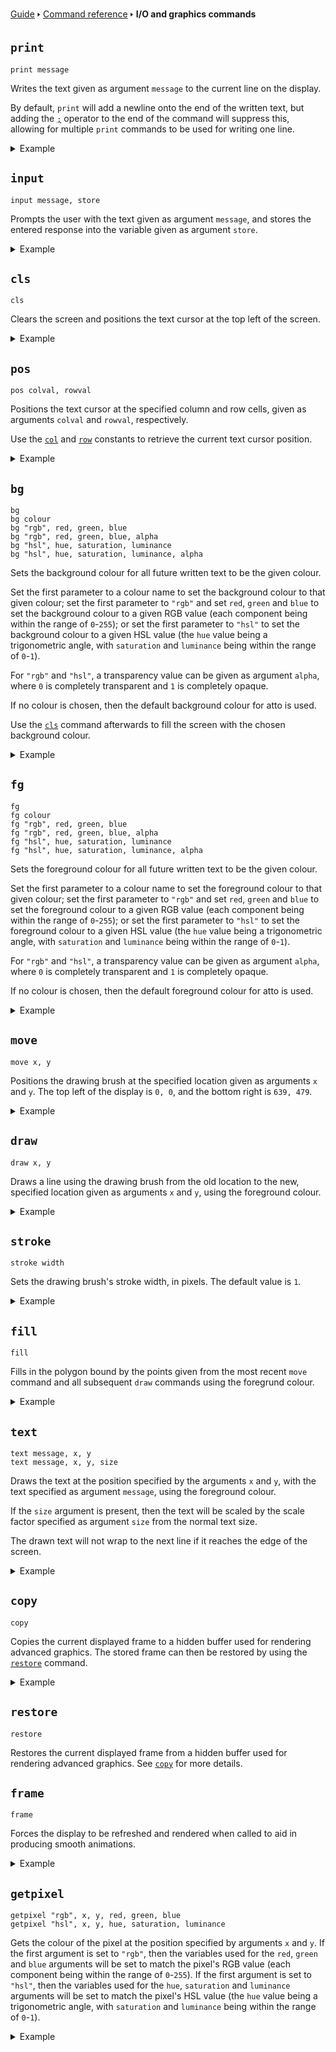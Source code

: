 [Guide](/index.md) 🢒 [Command reference](/reference/index.md) 🢒 **I/O and graphics commands**

## `print`
```
print message
```

Writes the text given as argument `message` to the current line on the display.

By default, `print` will add a newline onto the end of the written text, but adding the [`;`](/reference/operators.md#-4) operator to the end of the command will suppress this, allowing for multiple `print` commands to be used for writing one line.

<details>
<summary>Example</summary>
<pre>
<code>10 score=120</code>
<code>20 print "Your score is ";</code>
<code>30 print score</code>
<code>40 print "Well done!"</code>
</pre>
</details>

## `input`
```
input message, store
```

Prompts the user with the text given as argument `message`, and stores the entered response into the variable given as argument `store`.

<details>
<summary>Example</summary>
<pre>
<code>10 input "What's your name? ", name$</code>
<code>20 print "Hello, "; name$; "!"</code>
</pre>
</details>

## `cls`
```
cls
```

Clears the screen and positions the text cursor at the top left of the screen.

<details>
<summary>Example</summary>
<pre>
<code>10 cls</code>
<code>20 print "All cleared!"</code>
</pre>
</details>

## `pos`
```
pos colval, rowval
```

Positions the text cursor at the specified column and row cells, given as arguments `colval` and `rowval`, respectively.

Use the [`col`](/reference/constants.md#col) and [`row`](/reference/constants.md#row) constants to retrieve the current text cursor position.

<details>
<summary>Example</summary>
<pre>
<code>10 for i=0 to 10</code>
<code>20 pos i, i</code>
<code>30 print "Hello, world!"</code>
<code>40 next</code>
</pre>
</details>

## `bg`
```
bg
bg colour
bg "rgb", red, green, blue
bg "rgb", red, green, blue, alpha
bg "hsl", hue, saturation, luminance
bg "hsl", hue, saturation, luminance, alpha
```

Sets the background colour for all future written text to be the given colour.

Set the first parameter to a colour name to set the background colour to that given colour; set the first parameter to `"rgb"` and set `red`, `green` and `blue` to set the background colour to a given RGB value (each component being within the range of `0`-`255`); or set the first parameter to `"hsl"` to set the background colour to a given HSL value (the `hue` value being a trigonometric angle, with `saturation` and `luminance` being within the range of `0`-`1`).

For `"rgb"` and `"hsl"`, a transparency value can be given as argument `alpha`, where `0` is completely transparent and `1` is completely opaque.

If no colour is chosen, then the default background colour for atto is used.

Use the [`cls`](#cls) command afterwards to fill the screen with the chosen background colour.

<details>
<summary>Example</summary>
<pre>
<code>10 bg "lightblue"</code>
<code>20 cls</code>
<code>30 print "This is a nice colour theme!"</code>
</pre>
</details>

## `fg`
```
fg
fg colour
fg "rgb", red, green, blue
fg "rgb", red, green, blue, alpha
fg "hsl", hue, saturation, luminance
fg "hsl", hue, saturation, luminance, alpha
```

Sets the foreground colour for all future written text to be the given colour.

Set the first parameter to a colour name to set the foreground colour to that given colour; set the first parameter to `"rgb"` and set `red`, `green` and `blue` to set the foreground colour to a given RGB value (each component being within the range of `0`-`255`); or set the first parameter to `"hsl"` to set the foreground colour to a given HSL value (the `hue` value being a trigonometric angle, with `saturation` and `luminance` being within the range of `0`-`1`).

For `"rgb"` and `"hsl"`, a transparency value can be given as argument `alpha`, where `0` is completely transparent and `1` is completely opaque.

If no colour is chosen, then the default foreground colour for atto is used.

<details>
<summary>Example</summary>
<pre>
<code>10 bg "red"</code>
<code>20 print "Something bad has happened!"</code>
</pre>
</details>

## `move`
```
move x, y
```

Positions the drawing brush at the specified location given as arguments `x` and `y`. The top left of the display is `0, 0`, and the bottom right is `639, 479`.

<details>
<summary>Example</summary>
<pre>
<code>10 move 100, 100</code>
<code>20 draw 100, 200</code>
<code>30 move 200, 100</code>
<code>40 draw 200, 200</code>
</pre>
</details>

## `draw`
```
draw x, y
```

Draws a line using the drawing brush from the old location to the new, specified location given as arguments `x` and `y`, using the foreground colour.

<details>
<summary>Example</summary>
<pre>
<code>5 rem Draws a triangle</code>
<code>10 move 150, 100</code>
<code>20 draw 100, 200</code>
<code>30 draw 200, 200</code>
<code>40 draw 150, 100</code>
</pre>
</details>

## `stroke`
```
stroke width
```

Sets the drawing brush's stroke width, in pixels. The default value is `1`.

<details>
<summary>Example</summary>
<pre>
<code>10 for i=1 to 10</code>
<code>20 stroke i</code>
<code>30 move 10, 10*i</code>
<code>40 draw 100, 100*i</code>
<code>50 next</code>
</pre>
</details>

## `fill`
```
fill
```

Fills in the polygon bound by the points given from the most recent `move` command and all subsequent `draw` commands using the foregrund colour.

<details>
<summary>Example</summary>
<pre>
<code>5 rem Draws a filled triangle</code>
<code>10 move 150, 100</code>
<code>20 draw 100, 200</code>
<code>30 draw 200, 200</code>
<code>40 fill</code>
</pre>
</details>

## `text`
```
text message, x, y
text message, x, y, size
```

Draws the text at the position specified by the arguments `x` and `y`, with the text specified as argument `message`, using the foreground colour.

If the `size` argument is present, then the text will be scaled by the scale factor specified as argument `size` from the normal text size.

The drawn text will not wrap to the next line if it reaches the edge of the screen.

<details>
<summary>Example</summary>
<pre>
<code>10 cls</code>
<code>20 for i=50 to 200 step 10</code>
<code>30 fg "rgb", 0, 0, 0, i/200</code>
<code>40 text i, i, "Hello, world!"</code>
<code>50 next</code>
</pre>
</details>

## `copy`
```
copy
```

Copies the current displayed frame to a hidden buffer used for rendering advanced graphics. The stored frame can then be restored by using the [`restore`](#restore) command.

<details>
<summary>Example</summary>
<pre>
<code>10 move 150, 100</code>
<code>20 draw 100, 200</code>
<code>30 draw 200, 200</code>
<code>40 draw 150, 100</code>
<code>50 copy</code>
<code>60 delay 500</code>
<code>70 fill</code>
<code>80 delay 500</code>
<code>90 restore</code>
<code>100 goto 50</code>
</pre>
</details>

## `restore`
```
restore
```

Restores the current displayed frame from a hidden buffer used for rendering advanced graphics. See [`copy`](#copy) for more details.

## `frame`
```
frame
```

Forces the display to be refreshed and rendered when called to aid in producing smooth animations.

<details>
<summary>Example</summary>
<pre>
<code>5 rem The background should only appear green</code>
<code>10 bg "red"</code>
<code>20 cls</code>
<code>30 bg "green"</code>
<code>40 cls</code>
<code>50 frame</code>
<code>60 goto 10</code>
</pre>
</details>

## `getpixel`
```
getpixel "rgb", x, y, red, green, blue
getpixel "hsl", x, y, hue, saturation, luminance
```

Gets the colour of the pixel at the position specified by arguments `x` and `y`. If the first argument is set to `"rgb"`, then the variables used for the `red`, `green` and `blue` arguments will be set to match the pixel's RGB value (each component being within the range of `0`-`255`). If the first argument is set to `"hsl"`, then the variables used for the `hue`, `saturation` and `luminance` arguments will be set to match the pixel's HSL value (the `hue` value being a trigonometric angle, with `saturation` and `luminance` being within the range of `0`-`1`).

<details>
<summary>Example</summary>
<pre>
<code>10 deg</code>
<code>20 bg "green"</code>
<code>30 cls</code>
<code>40 getpixel "hsl", 100, 100, hue, saturation, luminance</code>
<code>50 print "The colour at 100, 100 is:"</code>
<code>60 print hue; "° hue"</code>
<code>70 print saturation*100; "% saturation"</code>
<code>80 print luminance*100; "% luminance"</code>
</pre>
</details>